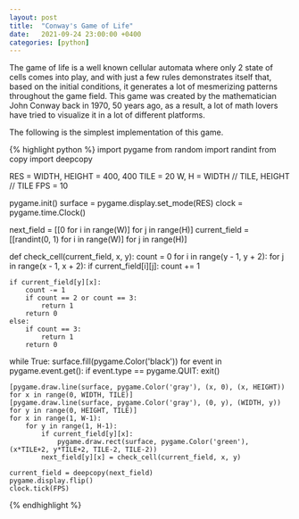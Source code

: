 ```yaml
---
layout: post
title:  "Conway's Game of Life"
date:   2021-09-24 23:00:00 +0400
categories: [python]
---
```

The game of life is a well known cellular automata where only 2 state of cells comes into play, and with just a few rules demonstrates itself that, based on the initial conditions, it generates a lot of mesmerizing patterns throughout the game field.
This game was created by the mathematician John Conway back in 1970, 50 years ago, as a result, a lot of math lovers have tried to visualize it in a lot of different platforms.

The following is the simplest implementation of this game.

{% highlight python %}
import pygame
from random import randint
from copy import deepcopy

RES = WIDTH, HEIGHT = 400, 400
TILE = 20
W, H = WIDTH // TILE, HEIGHT // TILE
FPS = 10

pygame.init()
surface = pygame.display.set_mode(RES)
clock = pygame.time.Clock()

next_field = [[0 for i in range(W)] for j in range(H)]
current_field = [[randint(0, 1) for i in range(W)] for j in range(H)]


def check_cell(current_field, x, y):
    count = 0
    for i in range(y - 1, y + 2):
        for j in range(x - 1, x + 2):
            if current_field[i][j]:
                count += 1

    if current_field[y][x]:
        count -= 1
        if count == 2 or count == 3:
            return 1
        return 0
    else:
        if count == 3:
            return 1
        return 0


while True:
    surface.fill(pygame.Color('black'))
    for event in pygame.event.get():
        if event.type == pygame.QUIT:
            exit()

    [pygame.draw.line(surface, pygame.Color('gray'), (x, 0), (x, HEIGHT)) for x in range(0, WIDTH, TILE)]
    [pygame.draw.line(surface, pygame.Color('gray'), (0, y), (WIDTH, y)) for y in range(0, HEIGHT, TILE)]
    for x in range(1, W-1):
        for y in range(1, H-1):
            if current_field[y][x]:
                pygame.draw.rect(surface, pygame.Color('green'), (x*TILE+2, y*TILE+2, TILE-2, TILE-2))
            next_field[y][x] = check_cell(current_field, x, y)

    current_field = deepcopy(next_field)
    pygame.display.flip()
    clock.tick(FPS)
{% endhighlight %}
